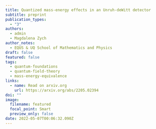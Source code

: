 ```yaml
---
title: Quantized mass-energy effects in an Unruh-deWitt detector
subtitle: preprint
publication_types:
  - "3"
authors:
  - admin
  - Magdalena Zych
author_notes:
  - EQUS & UQ School of Mathematics and Physics
draft: false
featured: false
tags:
  - quantum-foundations
  - quantum-field-theory
  - mass-energy-equivalence
links:
  - name: Read on arxiv.org
    url: https://arxiv.org/abs/2205.02394
doi: ""
image:
  filename: featured
  focal_point: Smart
  preview_only: false
date: 2022-05-07T00:06:32.090Z
---
```

